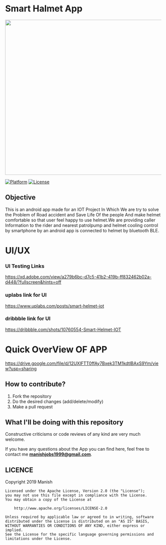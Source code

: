# Smart Halmet App

<p align="center">
  <img 
       width="700"
       height="500"
   src="https://user-images.githubusercontent.com/43094705/79355535-6e72f300-7f5b-11ea-99d4-5e1d406ca8b9.png">
</p>

[![Platform](https://img.shields.io/badge/platform-android-blue.svg)](http://developer.android.com/index.html)
[![License](https://img.shields.io/badge/license-Apache%202-4EB1BA.svg?style=flat-square)](https://www.apache.org/licenses/LICENSE-2.0.html)


## Objective
This is an android app made for an IOT Project In Which We are try to solve the Problem of Road accident and Save Life Of the people And make helmet comfortable so that user feel happy to use helmet.We are providing caller Information to the rider and nearest patrolpump and helmet cooling control by smartphone by an android app is connected to helmet by bluetooth BLE.

# UI/UX 
### UI Testing Links
https://xd.adobe.com/view/a279b6bc-d7c5-41b2-419b-ff832462b02a-d448/?fullscreen&hints=off
### uplabs link for UI
https://www.uplabs.com/posts/smart-helmet-iot
### dribbble link for UI
https://dribbble.com/shots/10760554-Smart-Helmet-IOT

# Quick OverView OF APP
https://drive.google.com/file/d/12UXlFTT0ffAy7Bxek3TM1kdtlBAxS9Ym/view?usp=sharing


## How to contribute?

1. Fork the repository 
2. Do the desired changes (add/delete/modify)
3. Make a pull request

## What I'll be doing with this repository

Constructive criticisms or code reviews of any kind are very much welcome.

If you have any questions about the App you can find here, feel free to contact me **manishjobs1999@gmail.com**.

 LICENCE
-----

 Copyright 2019 Manish

    Licensed under the Apache License, Version 2.0 (the "License");
    you may not use this file except in compliance with the License.
    You may obtain a copy of the License at

        http://www.apache.org/licenses/LICENSE-2.0

    Unless required by applicable law or agreed to in writing, software
    distributed under the License is distributed on an "AS IS" BASIS,
    WITHOUT WARRANTIES OR CONDITIONS OF ANY KIND, either express or implied.
    See the License for the specific language governing permissions and
    limitations under the License.


